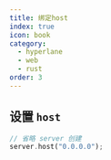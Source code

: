 ```yaml
---
title: 绑定host
index: true
icon: book
category:
  - hyperlane
  - web
  - rust
order: 3
---
```


## 设置 `host`

```rust
// 省略 server 创建
server.host("0.0.0.0");
```

<Bottom />
